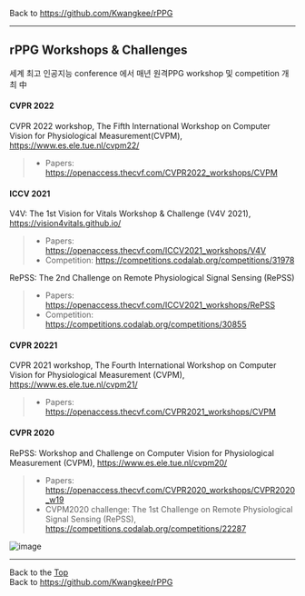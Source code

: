 Back to https://github.com/Kwangkee/rPPG
***

## rPPG Workshops & Challenges
세계 최고 인공지능 conference 에서  매년 원격PPG workshop 및 competition 개최 中

#### CVPR 2022  
CVPR 2022 workshop, The Fifth International Workshop on Computer Vision for Physiological Measurement(CVPM), https://www.es.ele.tue.nl/cvpm22/  
>- Papers: https://openaccess.thecvf.com/CVPR2022_workshops/CVPM

#### ICCV 2021
V4V: The 1st Vision for Vitals Workshop & Challenge (V4V 2021), https://vision4vitals.github.io/  
>- Papers: https://openaccess.thecvf.com/ICCV2021_workshops/V4V  
>- Competition: https://competitions.codalab.org/competitions/31978
  
RePSS: The 2nd Challenge on Remote Physiological Signal Sensing (RePSS)
>- Papers: https://openaccess.thecvf.com/ICCV2021_workshops/RePSS
>- Competition: https://competitions.codalab.org/competitions/30855
  
#### CVPR 20221 
CVPR 2021 workshop, The Fourth International Workshop on Computer Vision for Physiological Measurement (CVPM), https://www.es.ele.tue.nl/cvpm21/  
>- Papers: https://openaccess.thecvf.com/CVPR2021_workshops/CVPM

#### CVPR 2020
RePSS: Workshop and Challenge on Computer Vision for Physiological Measurement (CVPM), https://www.es.ele.tue.nl/cvpm20/  
>- Papers: https://openaccess.thecvf.com/CVPR2020_workshops/CVPR2020_w19
>- CVPM2020 challenge: The 1st Challenge on Remote Physiological Signal Sensing (RePSS),  https://competitions.codalab.org/competitions/22287  


![image](https://user-images.githubusercontent.com/109835677/182756386-59379619-b19e-4a6f-916c-9e84ef87f1c0.png)


***
Back to the [Top](#rPPG)  
Back to https://github.com/Kwangkee/rPPG
